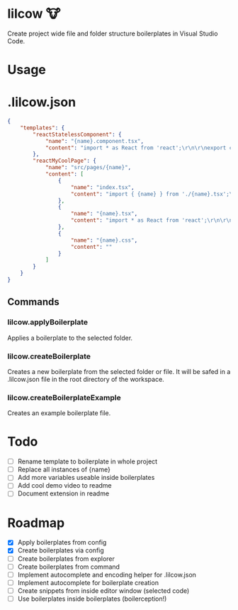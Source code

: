 # lilcow 🐮
Create project wide file and folder structure boilerplates in Visual Studio Code.



# Usage

# .lilcow.json

```json
{
    "templates": {
        "reactStatelessComponent": {
            "name": "{name}.component.tsx",
            "content": "import * as React from 'react';\r\n\r\nexport const {name}: React.StatelessComponent<{}> = (props) => {\r\n    return null;\r\n};"
        },
        "reactMyCoolPage": {
            "name": "src/pages/{name}",
            "content": [
                {
                    "name": "index.tsx",
                    "content": "import { {name} } from './{name}.tsx';\r\n\r\n\r\n\r\nexport default {name};"
                },
                {
                    "name": "{name}.tsx",
                    "content": "import * as React from 'react';\r\n\r\nexport const {name}: React.StatelessComponent<{}> = (props) => {\r\n    return null;\r\n};"
                },
                {
                    "name": "{name}.css",
                    "content": ""
                }
            ]
        }
    }
}
```

## Commands
### lilcow.applyBoilerplate
Applies a boilerplate to the selected folder.

### lilcow.createBoilerplate
Creates a new boilerplate from the selected folder or file. It will be safed in a .lilcow.json file in the root directory of the workspace.

### lilcow.createBoilerplateExample
Creates an example boilerplate file.

# Todo
- [ ] Rename template to boilerplate in whole project
- [ ] Replace all instances of {name}
- [ ] Add more variables useable inside boilerplates
- [ ] Add cool demo video to readme
- [ ] Document extension in readme

# Roadmap
- [x] Apply boilerplates from config
- [x] Create boilerplates via config
- [ ] Create boilerplates from explorer
- [ ] Create boilerplates from command
- [ ] Implement autocomplete and encoding helper for .lilcow.json
- [ ] Implement autocomplete for boilerplate creation
- [ ] Create snippets from inside editor window (selected code)
- [ ] Use boilerplates inside boilerplates (boilerception!)